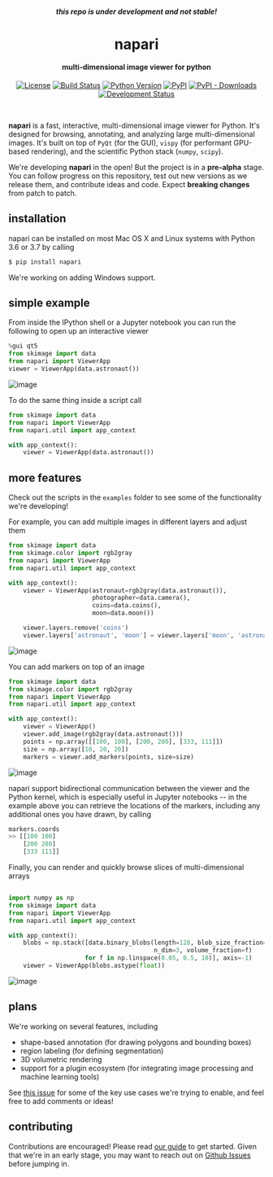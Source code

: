 <h4 align='center'><i>this repo is under development and not stable!</i></h4>

<h1 align='center'>napari</h1>

<h4 align='center'>multi-dimensional image viewer for python</h4>

<p align="center">
  <a href="https://github.com/napari/napari/raw/master/LICENSE"><img src="https://img.shields.io/pypi/l/napari.svg" alt="License"></a>
  <a href="https://cirrus-ci.com/napari/napari"><img src="https://api.cirrus-ci.com/github/Napari/napari.svg" alt="Build Status"></a>
  <a href="https://python.org"><img src="https://img.shields.io/pypi/pyversions/napari.svg" alt="Python Version"></a>
  <a href="https://pypi.org/project/napari"><img src="https://img.shields.io/pypi/v/napari.svg" alt="PyPI"></a>
  <a href="https://pypistats.org/packages/napari"><img src="https://img.shields.io/pypi/dm/napari.svg" alt="PyPI - Downloads"></a>
  <a href="https://github.com/napari/napari"><img src="https://img.shields.io/pypi/status/napari.svg" alt="Development Status"></a>

</p>
<br>

**napari** is a fast, interactive, multi-dimensional image viewer for Python. It's designed for browsing, annotating, and analyzing large multi-dimensional images. It's built on top of `PyQt` (for the GUI), `vispy` (for performant GPU-based rendering), and the scientific Python stack (`numpy`, `scipy`).

We're developing **napari** in the open! But the project is in a **pre-alpha** stage. You can follow progress on this repository, test out new versions as we release them, and contribute ideas and code. Expect **breaking changes** from patch to patch.

## installation

napari can be installed on most Mac OS X and Linux systems with Python 3.6 or 3.7 by calling 

```sh
$ pip install napari
```

We're working on adding Windows support.

## simple example

From inside the IPython shell or a Jupyter notebook you can run the following to open up an interactive viewer

```python
%gui qt5
from skimage import data
from napari import ViewerApp
viewer = ViewerApp(data.astronaut())
```

![image](resources/screenshot-add-image.png)

To do the same thing inside a script call

```python
from skimage import data
from napari import ViewerApp
from napari.util import app_context

with app_context():
	viewer = ViewerApp(data.astronaut())
```

## more features

Check out the scripts in the `examples` folder to see some of the functionality we're developing!

For example, you can add multiple images in different layers and adjust them

```python
from skimage import data
from skimage.color import rgb2gray
from napari import ViewerApp
from napari.util import app_context

with app_context():
    viewer = ViewerApp(astronaut=rgb2gray(data.astronaut()),
                       photographer=data.camera(),
                       coins=data.coins(),
                       moon=data.moon())

    viewer.layers.remove('coins')
    viewer.layers['astronaut', 'moon'] = viewer.layers['moon', 'astronaut']
```

![image](resources/screenshot-layers.png)

You can add markers on top of an image

```python
from skimage import data
from skimage.color import rgb2gray
from napari import ViewerApp
from napari.util import app_context

with app_context():
    viewer = ViewerApp()
    viewer.add_image(rgb2gray(data.astronaut()))
    points = np.array([[100, 100], [200, 200], [333, 111]])
    size = np.array([10, 20, 20])
    markers = viewer.add_markers(points, size=size)
```

![image](resources/screenshot-add-markers.png)

napari support bidirectional communication between the viewer and the Python kernel, which is especially useful in Jupyter notebooks -- in the example above you can retrieve the locations of the markers, including any additional ones you have drawn, by calling

```python
markers.coords
>> [[100 100]
    [200 200]
    [333 111]]
```

Finally, you can render and quickly browse slices of multi-dimensional arrays

```python

import numpy as np
from skimage import data
from napari import ViewerApp
from napari.util import app_context

with app_context():
    blobs = np.stack([data.binary_blobs(length=128, blob_size_fraction=0.05,
                                        n_dim=3, volume_fraction=f)
                     for f in np.linspace(0.05, 0.5, 10)], axis=-1)
    viewer = ViewerApp(blobs.astype(float))
```

![image](resources/screenshot-nD-image.png)

## plans

We're working on several features, including 

- shape-based annotation (for drawing polygons and bounding boxes)
- region labeling (for defining segmentation)
- 3D volumetric rendering
- support for a plugin ecosystem (for integrating image processing and machine learning tools)

See [this issue](https://github.com/napari/napari/issues/141) for some of the key use cases we're trying to enable, and feel free to add comments or ideas!

## contributing

Contributions are encouraged! Please read [our guide](https://github.com/napari/napari/blob/master/CONTRIBUTING.md) to get started. Given that we're in an early stage, you may want to reach out on [Github Issues](https://github.com/napari/napari/issues) before jumping in.
